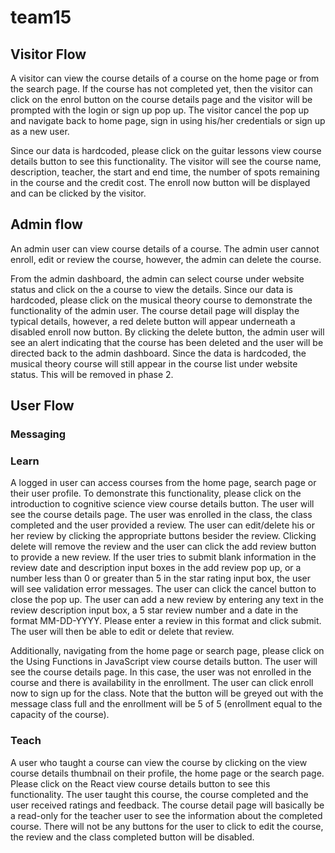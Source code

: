 # team15 

## Visitor Flow

A visitor can view the course details of a course on the home page or from the search page. If the course has not completed yet, then the visitor can click on the enrol button on the course details page and the visitor will be prompted with the login or sign up pop up. The visitor cancel the pop up and navigate back to home page, sign in using his/her credentials or sign up as a new user. 

Since our data is hardcoded, please click on the guitar lessons view course details button to see this functionality. The visitor will see the course name, description, teacher, the start and end time, the number of spots remaining in the course and the credit cost. The enroll now button will be displayed and can be clicked by the visitor. 

## Admin flow

An admin user can view course details of a course. The admin user cannot enroll, edit or review the course, however, the admin can delete the course. 

From the admin dashboard, the admin can select course under website status and click on the a course to view the details. Since our data is hardcoded, please click on the musical theory course to demonstrate the functionality of the admin user. The course detail page will display the typical details, however, a red delete button will appear underneath a disabled enroll now button. By clicking the delete button, the admin user will see an alert indicating that the course has been deleted and the user will be directed back to the admin dashboard. Since the data is hardcoded, the musical theory course will still appear in the course list under website status. This will be removed in phase 2.

## User Flow

### Messaging

### Learn 

A logged in user can access courses from the home page, search page or their user profile. To demonstrate this functionality, please click on the introduction to cognitive science view course details button. The user will see the course details page. The user was enrolled in the class, the class completed and the user provided a review. The user can edit/delete his or her review by clicking the appropriate buttons besider the review. Clicking delete will remove the review and the user can click the add review button to provide a new review. If the user tries to submit blank information in the review date and description input boxes in the add review pop up, or a number less than 0 or greater than 5 in the star rating input box, the user will see validation error messages. The user can click the cancel button to close the pop up. The user can add a new review by entering any text in the review description input box, a 5 star review number and a date in the format MM-DD-YYYY. Please enter a review in this format and click submit. The user will then be able to edit or delete that review.

Additionally, navigating from the home page or search page, please click on the Using Functions in JavaScript view course details button. The user will see the course details page. In this case, the user was not enrolled in the course and there is availability in the enrollment. The user can click enroll now to sign up for the class. Note that the button will be greyed out with the message class full and the enrollment will be 5 of 5 (enrollment equal to the capacity of the course).

### Teach

A user who taught a course can view the course by clicking on the view course details thumbnail on their profile, the home page or the search page. Please click on the React view course details button to see this functionality. The user taught this course, the course completed and the user received ratings and feedback. The course detail page will basically be a read-only for the teacher user to see the information about the completed course. There will not be any buttons for the user to click to edit the course, the review and the class completed button will be disabled. 
